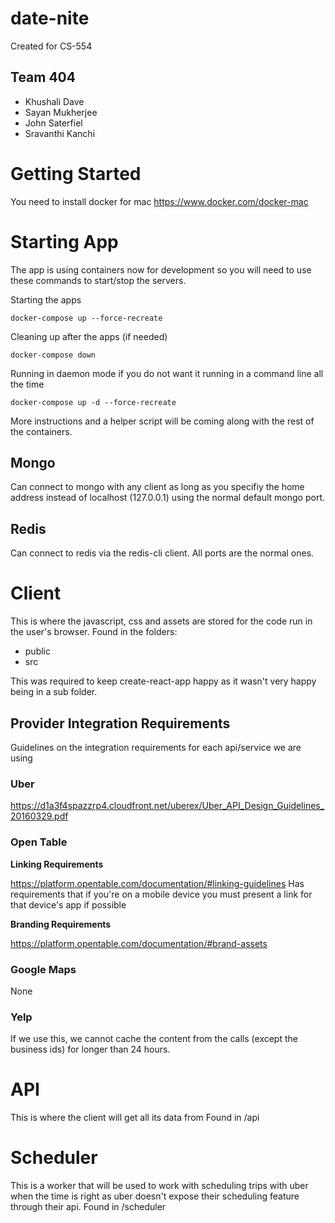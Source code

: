 # date-nite
Created for CS-554

## Team 404
- Khushali Dave
- Sayan Mukherjee
- John Saterfiel
- Sravanthi Kanchi

# Getting Started
You need to install docker for mac https://www.docker.com/docker-mac

# Starting App
The app is using containers now for development so you will need to use these commands to start/stop the servers.

Starting the apps
```
docker-compose up --force-recreate
```

Cleaning up after the apps (if needed)
```
docker-compose down
```

Running in daemon mode if you do not want it running in a command line all the time
```
docker-compose up -d --force-recreate
```

More instructions and a helper script will be coming along with the rest of the containers.

## Mongo
Can connect to mongo with any client as long as you specifiy the home address instead of localhost (127.0.0.1) using the normal default mongo port.

## Redis
Can connect to redis via the redis-cli client.  All ports are the normal ones.


# Client
This is where the javascript, css and assets are stored for the code run in the user's browser.
Found in the folders:
- public
- src

This was required to keep create-react-app happy as it wasn't very happy being in a sub folder.

## Provider Integration Requirements
Guidelines on the integration requirements for each api/service we are using

### Uber
https://d1a3f4spazzrp4.cloudfront.net/uberex/Uber_API_Design_Guidelines_20160329.pdf

### Open Table
**Linking Requirements**

https://platform.opentable.com/documentation/#linking-guidelines
Has requirements that if you're on a mobile device you must present a link for that device's app if possible

**Branding Requirements**

https://platform.opentable.com/documentation/#brand-assets


### Google Maps
None

### Yelp
If we use this, we cannot cache the content from the calls (except the business ids) for longer than 24 hours.

# API
This is where the client will get all its data from
Found in /api

# Scheduler
This is a worker that will be used to work with scheduling trips with uber when the time is right as uber doesn't expose their scheduling feature through their api.
Found in /scheduler
